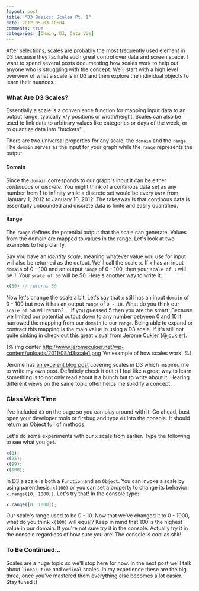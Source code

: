 ```yaml
---
layout: post
title: "D3 Basics: Scales Pt. 1"
date: 2012-05-03 10:04
comments: true
categories: [Chain, D3, Data Viz]
---
```


<!-- Make sure to include D3 first or else the IIFEs won't work. -->
<script src="javascripts/d3.v2.js"></script> 


<!-- CSS Styles: -->
<div>
  <style type="text/css">

    .chart {
      font-family: Arial, sans-serif;
      font-size: 10px;
      margin-top: -40px;
    }

    .bar {
      fill: steelblue;
    }

    .axis path, .axis line {
      fill: none;
      stroke: #000;
      shape-rendering: crispEdges;
    }

  </style>
</div>


<!-- Global Variables: -->
<script type="text/javascript">

  var data = [1, 1, 2, 3, 5, 8];

  var margin = {top: 40, right: 40, bottom: 40, left: 40},
      width = $('.entry-content').width(),
      height = 300;

  $(window).resize(function() {
    width = $('.entry-content').width();
  });

</script>

After selections, scales are probably the most frequently used element in D3 because they faciliate such great control over data and screen space. I want to spend several posts documenting how scales work to help out anyone who is struggling with the concept. We'll start with a high level overview of what a scale is in D3 and then explore the individual objects to learn their nuances.

### What Are D3 Scales?

Essentially a scale is a convenience function for mapping input data to an output range, typically x/y positions or width/height. Scales can also be used to link data to arbitrary values like categories or days of the week, or to quantize data into "buckets". 

There are two universal properties for any scale: the `domain` and the `range`. The `domain` serves as the input for your graph while the `range` represents the output. 

#### Domain
Since the `domain` corresponds to our graph's input it can be either *continuous* or *discrete*. You might think of a continous data set as any number from 1 to infinity while a discrete set would be every `Date` from January 1, 2012 to January 10, 2012. The takeaway is that continous data is essentially unbounded and discrete data is finite and easily quantified.

#### Range
The `range` defines the potential output that the scale can generate. Values from the domain are mapped to values in the range. Let's look at two examples to help clarify.

Say you have an *identity scale*, meaning whatever value you use for input will also be returned as the output. We'll call the scale `x`. If `x` has an input `domain` of 0 - 100 and an output `range` of 0 - 100, then your `scale of 1` will be 1. Your `scale of 50` will be 50. Here's another way to write it:

```javascript
x(50) // returns 50
```

Now let's change the scale a bit. Let's say that `x` still has an input `domain` of 0 - 100 but now it has an output `range` of `0 - 10`. What do you think our `scale of 50` will return? ... If you guessed 5 then you are the smart! Because we limited our potential output down to any number between 0 and 10 it narrowed the mapping from our `domain` to our `range`. Being able to expand or contract this mapping is the main value in using a D3 scale. If it's still not quite sinking in check out this great visual from [Jerome Cukier](http://www.jeromecukier.net/) ([@jcukier](https://twitter.com/#!/jcukier)).

{% img center http://www.jeromecukier.net/wp-content/uploads/2011/08/d3scale1.png 'An example of how scales work' %}

Jerome has [an excelent blog post](http://www.jeromecukier.net/blog/2011/08/11/d3-scales-and-color/) covering scales in D3 which inspired me to write my own post. Definitely check it out :) I feel like a great way to learn something is to not only read about it a bunch but to write about it. Hearing different views on the same topic often helps me solidify a concept.

### Class Work Time

<!-- D3.js -->
<script type='text/javascript'>

x = d3.scale.linear()
    .domain([0, 100])
    .range([0, 10]);

</script>

I've included `d3` on the page so you can play around with it. Go ahead, bust open your developer tools or firebug and type `d3` into the console. It should return an Object full of methods. 

Let's do some experiments with our `x` scale from earlier. Type the following to see what you get.

```javascript
x(0);
x(25);
x(99);
x(100);
```

In D3 a scale is both a `Function` and an `Object`. You can invoke a scale by using parenthesis: `x(100)` or you can set a property to change its behavior: `x.range([0, 1000])`. Let's try that! In the console type:

```javascript
x.range([0, 1000]);
```

Our scale's range used to be 0 - 10. Now that we've changed it to 0 - 1000, what do you think `x(100)` will equal? Keep in mind that 100 is the highest value in our domain. If you're not sure try it in the console. Actually try it in the console regardless of how sure you are! The console is cool as shit!

### To Be Continued...

Scales are a huge topic so we'll stop here for now. In the next post we'll talk about `linear`, `time` and `ordinal` scales. In my experience these are the big three, once you've mastered them everything else becomes a lot easier. Stay tuned :)